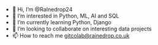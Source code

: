 - 👋 Hi, I’m @RaInedrop24
- 👀 I’m interested in Python, ML, AI and SQL
- 🌱 I’m currently learning Python, Django
- 💞️ I’m looking to collaborate on interesting data projects
- 📫 How to reach me gitcolab@rainedrop.co.uk

<!---
RaInedrop24/RaInedrop24 is a ✨ special ✨ repository because its `README.md` (this file) appears on your GitHub profile.
You can click the Preview link to take a look at your changes.
--->
